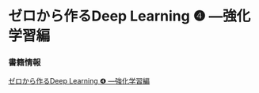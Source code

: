 # ゼロから作るDeep Learning ❹ ―強化学習編

### 書籍情報
[ゼロから作るDeep Learning ❹ ―強化学習編](https://www.oreilly.co.jp/books/9784873119755/)